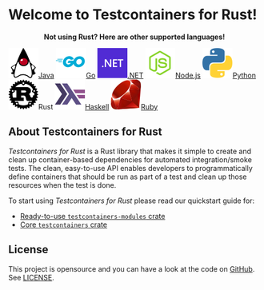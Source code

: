 # Welcome to Testcontainers for Rust!

<p align="center"><strong>Not using Rust? Here are other supported languages!</strong></p>
<div class="card-grid">
    <a href="https://java.testcontainers.org" class="card-grid-item"><img src="language-logos/java.svg"/>Java</a>
    <a href="https://golang.testcontainers.org" class="card-grid-item"><img src="language-logos/go.svg"/>Go</a>
    <a href="https://dotnet.testcontainers.org/" class="card-grid-item"><img src="language-logos/dotnet.svg"/>.NET</a>
    <a href="https://node.testcontainers.org/" class="card-grid-item"><img src="language-logos/nodejs.svg"/>Node.js</a></a>
    <a href="https://testcontainers-python.readthedocs.io/en/latest/" class="card-grid-item"><img src="language-logos/python.svg"/>Python</a>
    <a class="card-grid-item"><img src="language-logos/rust.svg"/>Rust</a>
    <a href="https://github.com/testcontainers/testcontainers-hs" class="card-grid-item"><img src="language-logos/haskell.svg"/>Haskell</a>
    <a href="https://github.com/testcontainers/testcontainers-ruby/" class="card-grid-item" ><img src="language-logos/ruby.svg"/>Ruby</a>
</div>

## About Testcontainers for Rust

_Testcontainers for Rust_ is a Rust library that makes it simple to create and clean up container-based dependencies for
automated integration/smoke tests. The clean, easy-to-use API enables developers to programmatically define containers
that should be run as part of a test and clean up those resources when the test is done.

To start using _Testcontainers for Rust_ please read our quickstart guide for:

* [Ready-to-use `testcontainers-modules` crate](quickstart/community_modules.md)
* [Core `testcontainers` crate](quickstart/testcontainers.md)

## License

This project is opensource and you can have a look at the code on
[GitHub](https://github.com/testcontainers/testcontainers-rs). See [LICENSE](https://github.com/testcontainers/testcontainers-rs/blob/main/LICENSE-MIT).

